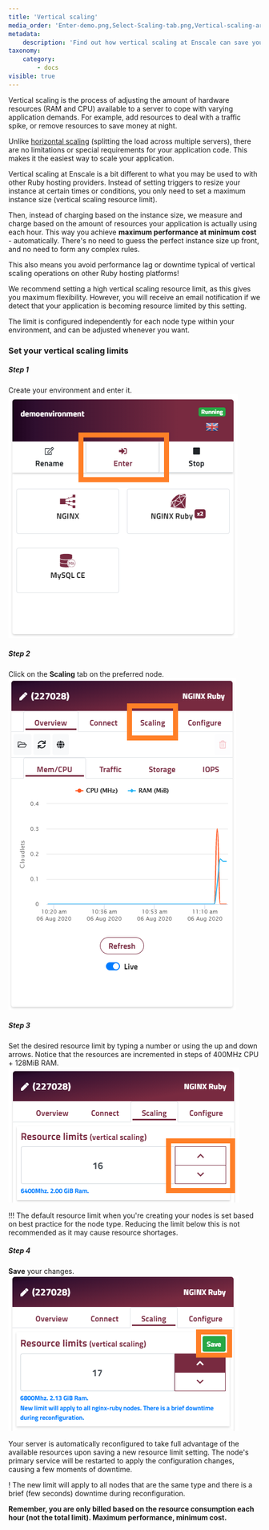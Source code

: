 ```yaml
---
title: 'Vertical scaling'
media_order: 'Enter-demo.png,Select-Scaling-tab.png,Vertical-scaling-arrows.png,Vertical-scaling-save-changes.png'
metadata:
    description: 'Find out how vertical scaling at Enscale can save you in hosting costs while keeping your Ruby application capable of serving users.'
taxonomy:
    category:
        - docs
visible: true
---
```


Vertical scaling is the process of adjusting the amount of hardware resources (RAM and CPU) available to a server to cope with varying application demands. For example, add resources to deal with a traffic spike, or remove resources to save money at night.

Unlike [horizontal scaling](/features/horizontal-scaling) (splitting the load across multiple servers), there are no limitations or special requirements for your application code. This makes it the easiest way to scale your application.

Vertical scaling at Enscale is a bit different to what you may be used to with other Ruby hosting providers. Instead of setting triggers to resize your instance at certain times or conditions, you only need to set a maximum instance size (vertical scaling resource limit).

Then, instead of charging based on the instance size, we measure and charge based on the amount of resources your application is actually using each hour. This way you achieve **maximum performance at minimum cost** - automatically. There's no need to guess the perfect instance size up front, and no need to form any complex rules.

This also means you avoid performance lag or downtime typical of vertical scaling operations on other Ruby hosting platforms!

We recommend setting a high vertical scaling resource limit, as this gives you maximum flexibility. However, you will receive an email notification if we detect that your application is becoming resource limited by this setting.

The limit is configured independently for each node type within your environment, and can be adjusted whenever you want.

### Set your vertical scaling limits

##### Step 1
Create your environment and enter it.
![](Enter-demo.png)

##### Step 2
Click on the **Scaling** tab on the preferred node.
![](Select-Scaling-tab.png)

##### Step 3
Set the desired resource limit by typing a number or using the up and down arrows. Notice that the resources are incremented in steps of 400MHz CPU + 128MiB RAM.
![](Vertical-scaling-arrows.png)

!!! The default resource limit when you're creating your nodes is set based on best practice for the node type. Reducing the limit below this is not recommended as it may cause resource shortages.

##### Step 4
**Save** your changes.
![](Vertical-scaling-save-changes.png)

Your server is automatically reconfigured to take full advantage of the available resources upon saving a new resource limit setting. The node's primary service will be restarted to apply the configuration changes, causing a few moments of downtime.

! The new limit will apply to all nodes that are the same type and there is a brief (few seconds) downtime during reconfiguration.

**Remember, you are only billed based on the resource consumption each hour (not the total limit). Maximum performance, minimum cost.**

